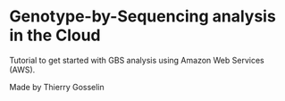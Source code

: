 Genotype-by-Sequencing analysis in the Cloud
============================================

Tutorial to get started with GBS analysis using Amazon Web Services (AWS).

Made by Thierry Gosselin